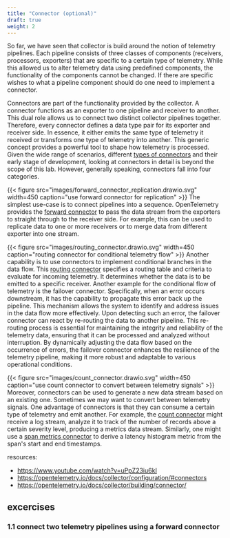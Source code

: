 ```yaml
---
title: "Connector (optional)"
draft: true
weight: 2
---
```


So far, we have seen that collector is build around the notion of telemetry pipelines.
Each pipeline consists of three classes of components (receivers, processors, exporters) that are specific to a certain type of telemetry.
While this allowed us to alter telemetry data using predefined components, the functionality of the components cannot be changed. If there are specific wishes to what a pipeline component should do one need to implement a connector.

Connectors are part of the functionality provided by the collector.
A connector functions as an exporter to one pipeline and receiver to another.
This dual role allows us to connect two distinct collector pipelines together.
Therefore, every connector defines a data type pair for its exporter and receiver side.
In essence, it either emits the same type of telemetry it received or transforms one type of telemetry into another.
This generic concept provides a powerful tool to shape how telemetry is processed.
Given the wide range of scenarios, different [types of connectors](https://github.com/open-telemetry/opentelemetry-collector-contrib/tree/main/connector) and their early stage of development, looking at connectors in detail is beyond the scope of this lab.
However, generally speaking, connectors fall into four categories.

{{< figure src="images/forward_connector_replication.drawio.svg" width=450 caption="use forward connector for replication" >}}
The simplest use-case is to connect pipelines into a sequence.
OpenTelemetry provides the [forward connector](https://github.com/open-telemetry/opentelemetry-collector/tree/main/connector/forwardconnector) to pass the data stream from the exporters to straight through to the receiver side.
For example, this can be used to replicate data to one or more receivers or to merge data from different exporter into one stream.

{{< figure src="images/routing_connector.drawio.svg" width=450 caption="routing connector for conditional telemetry flow" >}}
Another capability is to use connectors to implement conditional branches in the data flow.
This [routing connector](https://github.com/open-telemetry/opentelemetry-collector-contrib/tree/main/connector/routingconnector) specifies a routing table and criteria to evaluate for incoming telemetry.
It determines whether the data is to be emitted to a specific receiver.
Another example for the conditional flow of telemetry is the failover connector.
Specifically, when an error occurs downstream, it has the capability to propagate this error back up the pipeline. This mechanism allows the system to identify and address issues in the data flow more effectively. Upon detecting such an error, the failover connector can react by re-routing the data to another pipeline. This re-routing process is essential for maintaining the integrity and reliability of the telemetry data, ensuring that it can be processed and analyzed without interruption. By dynamically adjusting the data flow based on the occurrence of errors, the failover connector enhances the resilience of the telemetry pipeline, making it more robust and adaptable to various operational conditions.

{{< figure src="images/count_connector.drawio.svg" width=450 caption="use count connector to convert between telemetry signals" >}}
Moreover, connectors can be used to generate a new data stream based on an existing one.
Sometimes we may want to convert between telemetry signals.
One advantage of connectors is that they can consume a certain type of telemetry and emit another.
For example, the [count connector](https://github.com/open-telemetry/opentelemetry-collector-contrib/tree/main/connector/countconnector) might receive a log stream, analyze it to track of the number of records above a certain severity level, producing a metrics data stream.
Similarly, one might use a [span metrics connector](https://github.com/open-telemetry/opentelemetry-collector-contrib/tree/main/connector/spanmetricsconnector) to derive a latency histogram metric from the span's start and end timestamps.

<!-- {{< figure src="images/forward_connector_replication.drawio.svg" width=450 caption="use forward connector for replication" >}}
Finally, a connector also provides correlated processing
- sampling connector
  - like forward connector (log to log, metric to metric, trace to trace exporter to receiver)
  - but all is flowing through *one* component
  - reason about multiple data types in one place -->


resources:
- https://www.youtube.com/watch?v=uPpZ23iu6kI
- https://opentelemetry.io/docs/collector/configuration/#connectors
- https://opentelemetry.io/docs/collector/building/connector/


## excercises
### 1.1 connect two telemetry pipelines using a forward connector
